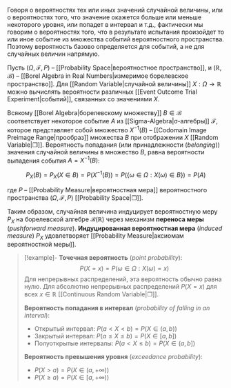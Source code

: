 
Говоря о вероятностях тех или иных значений случайной величины, или о вероятностях того, что значение окажется больше или меньше некоторого уровня, или попадет в интервал и т.д., фактически мы говорим о вероятностях того, что в результате испытания произойдет то или иное событие из множества событий вероятностного пространства. Поэтому вероятность базово определяется для событий, а не для случайных величин напрямую.

Пусть $(\Omega, \mathcal{F}, P)$ – [[Probability Space|вероятностное пространство]], и $(ℝ, \mathcal{B})$ – [[Borel Algebra in Real Numbers|измеримое борелевское пространство]]. Для [[Random Variable|случайной величины]] $X: \Omega → \mathbb{R}$ можно вычислять вероятности различных [[Event Outcome Trial Experiment|событий]], связанных со значениями $X$. 

Всякому [[Borel Algebra|борелевскому множеству]] $B∈\mathcal{B}$ соответствует некоторое событие $A$ из [[Sigma-Algebra|σ-алгебры]] $\mathcal{F}$, которое представляет собой множество $X^{-1}(B)$ – [[Codomain Image Preimage Range|прообраз]] множества $B$ при отображении $X$ [[Random Variable|❐]]. Вероятность попадания (или принадлежности (*belonging*)) значения случайной величины в множество $B$, равна вероятности выпадения события $A=X^{-1}(B)$:

$$
P_X(B) = P_X(X∈B) = P(X^{-1}(B)) = P(\{\omega \in \Omega : X(\omega) \in B\})=P(A)
$$

где $P$ – [[Probability Measure|вероятностная мера]] вероятностного пространства $(\Omega, \mathcal{F}, P)$ [[Probability Space|❐]].

Таким образом, случайная величина индуцирует вероятностную меру $P_X$ на борелевской алгебре $\mathcal{B}(ℝ)$ через механизм **переноса меры** (*pushforward measure*).  **Индуцированная вероятностная мера** (_induced measure_) $P_X$ удовлетворяет [[Probability Measure|аксиомам вероятностной меры]].

>[!example]- 
> **Точечная вероятность** (_point probability_): 
> $$
> P(X = x) = P({ω \in \Omega : X(ω) = x})
> $$
> Для непрерывных распределений, эта вероятность обычно равна нулю. Для абсолютно непрерывных распределений $P(X = x)$ для всех $x∈ℝ$ [[Continuous Random Variable|❐]].
> 
>  **Вероятность попадания в интервал** (_probability of falling in an interval_):
> - Открытый интервал: $P(a < X < b) = P(X \in (a,b))$
> - Закрытый интервал: $P(a \leq X \leq b) = P(X \in [a,b])$
> - Полуоткрытые интервалы: $P(a < X \leq b) = P(X \in (a,b])$
> 
> **Вероятность превышения уровня** (_exceedance probability_):
> - $P(X > a) = P(X \in (a, +\infty))$
> - $P(X \geq a) = P(X \in [a, +\infty))$

